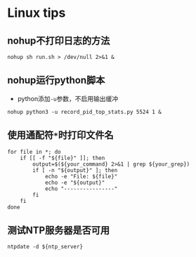 # Linux tips

## nohup不打印日志的方法

```shell
nohup sh run.sh > /dev/null 2>&1 &
```

## nohup运行python脚本

+ python添加```-u```参数，不启用输出缓冲

```shell
nohup python3 -u record_pid_top_stats.py 5524 1 &
```

## 使用通配符`*`时打印文件名

```shell
for file in *; do
    if [[ -f "${file}" ]]; then
        output=$(${your_command} 2>&1 | grep ${your_grep})
        if [ -n "${output}" ]; then
            echo -e "File: ${file}"
            echo -e "${output}"
            echo "----------------"
        fi
    fi
done
```

## 测试NTP服务器是否可用

```shell
ntpdate -d ${ntp_server}
```
